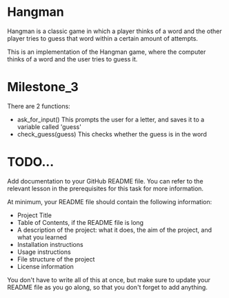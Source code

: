 # Hangman
Hangman is a classic game in which a player thinks of a word and the other player tries to guess that word within a certain amount of attempts.

This is an implementation of the Hangman game, where the computer thinks of a word and the user tries to guess it.

# Milestone_3
There are 2 functions:
- ask_for_input()
  This prompts the user for a letter, and saves it to a variable called 'guess'
- check_guess(guess)
  This checks whether the guess is in the word

# TODO...
Add documentation to your GitHub README file. You can refer to the relevant lesson in the prerequisites for this task for more information.

At minimum, your README file should contain the following information:

- Project Title
- Table of Contents, if the README file is long
- A description of the project: what it does, the aim of the project, and what you learned
- Installation instructions
- Usage instructions
- File structure of the project
- License information

You don't have to write all of this at once, but make sure to update your README file as you go along, so that you don't forget to add anything.
